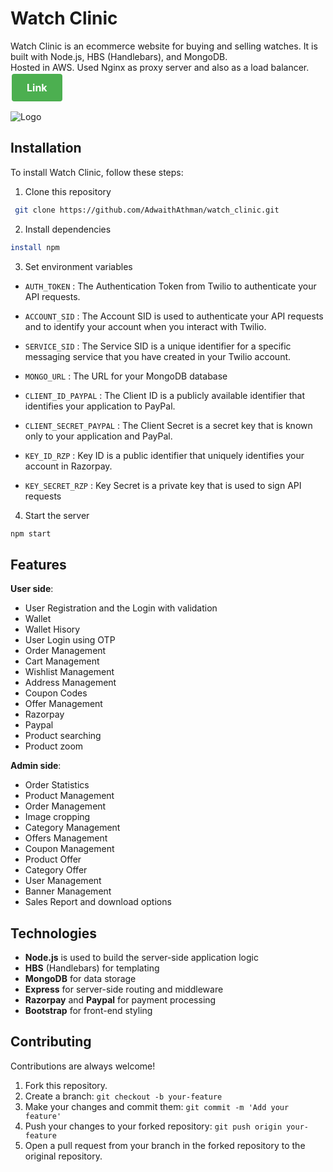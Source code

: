 
# Watch Clinic

Watch Clinic is an ecommerce website for buying and selling watches. It is built with Node.js, HBS (Handlebars), and MongoDB.
<br>
Hosted in AWS. Used Nginx as proxy server and also as a load balancer.
<br>
<a href="https://watchclinic.tech" target="_blank" style="display: inline-block; background-color: #4CAF50; color: white; padding: 12px 24px; text-align: center; text-decoration: none; border-radius: 4px; font-size: 16px; margin: 2px 2px; cursor: pointer;"><strong>Link</strong></a>



![Logo](https://i.imgur.com/ChAQSDQ.png)


## Installation

To install Watch Clinic, follow these steps:

1. Clone this repository
```bash
 git clone https://github.com/AdwaithAthman/watch_clinic.git
```
2. Install dependencies
```bash
install npm
```
3. Set environment variables
- `AUTH_TOKEN` : The Authentication Token from Twilio to authenticate your API requests.

- `ACCOUNT_SID` : The Account SID is used to authenticate your API requests and to identify your account when you interact with Twilio.

- `SERVICE_SID` : The Service SID is a unique identifier for a specific messaging service that you have created in your Twilio account.

- `MONGO_URL` : The URL for your MongoDB database

- `CLIENT_ID_PAYPAL` : The Client ID is a publicly available identifier that identifies your application to PayPal.

- `CLIENT_SECRET_PAYPAL` : The Client Secret is a secret key that is known only to your application and PayPal.

- `KEY_ID_RZP` : Key ID is a public identifier that uniquely identifies your account in Razorpay.

- `KEY_SECRET_RZP` : Key Secret is a private key that is used to sign API requests

4. Start the server
```bash
npm start
```


    
## Features

**User side**:
- User Registration and the Login with validation
- Wallet
- Wallet Hisory 
- User Login using OTP
- Order Management
- Cart Management
- Wishlist Management
- Address Management
- Coupon Codes 
- Offer Management
- Razorpay
- Paypal
- Product searching
- Product zoom

**Admin side**:
- Order Statistics
- Product Management
- Order Management
- Image cropping
- Category Management
- Offers Management
- Coupon Management
- Product Offer
- Category Offer
- User Management
- Banner Management
- Sales Report and download options



## Technologies

- **Node.js** is used to build the server-side application logic
- **HBS** (Handlebars) for templating
- **MongoDB** for data storage
- **Express** for server-side routing and middleware
- **Razorpay** and **Paypal** for payment processing
- **Bootstrap** for front-end styling

## Contributing

Contributions are always welcome!

1. Fork this repository.
2. Create a branch: `git checkout -b your-feature`
3. Make your changes and commit them: `git commit -m 'Add your feature'`
4. Push your changes to your forked repository: `git push origin your-feature`
5. Open a pull request from your branch in the forked repository to the original repository.

